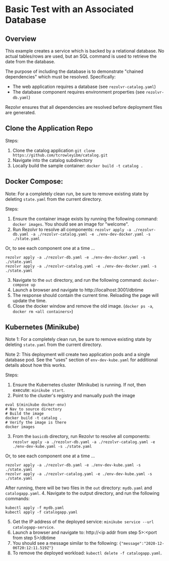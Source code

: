 # Basic Test with an Associated Database

## Overview
This example creates a service which is backed by a relational database. No actual tables/rows are used, but an SQL
command is used to retrieve the date from the database.

The purpose of including the database is to demonstrate "chained dependencies" which must be resolved. Specifically:
 - The web application requires a database (see `rezolvr-catalog.yaml`)
 - The database component requires environment properties (see `rezolvr-db.yaml`)

Rezolvr ensures that all dependencies are resolved before deployment files are generated.

## Clone the Application Repo

Steps:
1. Clone the catalog application `git clone https://github.com/tcrowleyibm/catalog.git`
2. Navigate into the catalog subdirectory
3. Locally build the sample container: `docker build -t catalog .`

## Docker Compose:

Note: For a completely clean run, be sure to remove existing state by deleting `state.yaml` from the current directory.

Steps:
1. Ensure the container image exists by running the following command: `docker images`. You should see an image for "welcome".
2. Run Rezolvr to resolve all components:
`rezolvr apply -a ./rezolvr-db.yaml -a ./rezolvr-catalog.yaml -e ./env-dev-docker.yaml -s ./state.yaml`

Or, to see each component one at a time ...
```
rezolvr apply -a ./rezolvr-db.yaml -e ./env-dev-docker.yaml -s ./state.yaml
rezolvr apply -a ./rezolvr-catalog.yaml -e ./env-dev-docker.yaml -s ./state.yaml
```

3. Navigate to the `out` directory, and run the following command: `docker-compose up`
4. Launch a browser and navigate to http://localhost:3001/dbtime
5. The response should contain the current time. Reloading the page will update the time.
6. Close the docker window and remove the old image. (`docker ps -a`, `docker rm <all containers>`)

## Kubernetes (Minikube)

Note 1: For a completely clean run, be sure to remove existing state by deleting `state.yaml` from the current directory.

Note 2: This deployment will create two application pods and a single database pod. See the "uses" section
of `env-dev-kube.yaml` for additional details about how this works.

Steps:
1. Ensure the Kubernetes cluster (Minikube) is running. If not, then execute: `minikube start`.
2. Point to the cluster's registry and manually push the image
```
eval $(minikube docker-env)
# Nav to source directory
# Build the image
docker build -t catalog .
# Verify the image is there
docker images
```
3. From the `basicdb` directory, run Rezolvr to resolve all components:
`rezolvr apply -a ./rezolvr-db.yaml -a ./rezolvr-catalog.yaml -e ./env-dev-kube.yaml -s ./state.yaml`

Or, to see each component one at a time ...
```
rezolvr apply -a ./rezolvr-db.yaml -e ./env-dev-kube.yaml -s ./state.yaml
rezolvr apply -a ./rezolvr-catalog.yaml -e ./env-dev-kube.yaml -s ./state.yaml
```
After running, there will be two files in the `out` directory: `mydb.yaml` and `catalogapp.yaml`.
4. Navigate to the output directory, and run the following commands:
```
kubectl apply -f mydb.yaml
kubectl apply -f catalogapp.yaml
```
5. Get the IP address of the deployed service: `minikube service --url catalogapp-service`.
6. Launch a browser and navigate to: http://<ip addr from step 5>:<port from step 5>/dbtime
7. You should see a message similar to the following: `{"message":"2020-12-06T20:12:11.519Z"}`
8. To remove the deployed workload: `kubectl delete -f catalogapp.yaml`.
